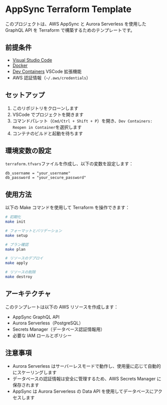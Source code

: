 # AppSync Terraform Template

このプロジェクトは、AWS AppSync と Aurora Serverless を使用した GraphQL API を Terraform で構築するためのテンプレートです。

## 前提条件

- [Visual Studio Code](https://code.visualstudio.com/)
- [Docker](https://www.docker.com/)
- [Dev Containers](https://marketplace.visualstudio.com/items?itemName=ms-vscode-remote.remote-containers) VSCode 拡張機能
- AWS 認証情報（`~/.aws/credentials`）

## セットアップ

1. このリポジトリをクローンします
2. VSCode でプロジェクトを開きます
3. コマンドパレット（`Cmd/Ctrl + Shift + P`）を開き、`Dev Containers: Reopen in Container`を選択します
4. コンテナのビルドと起動を待ちます

## 環境変数の設定

`terraform.tfvars`ファイルを作成し、以下の変数を設定します：

```hcl
db_username = "your_username"
db_password = "your_secure_password"
```

## 使用方法

以下の Make コマンドを使用して Terraform を操作できます：

```bash
# 初期化
make init

# フォーマットとバリデーション
make setup

# プラン確認
make plan

# リソースのデプロイ
make apply

# リソースの削除
make destroy
```

## アーキテクチャ

このテンプレートは以下の AWS リソースを作成します：

- AppSync GraphQL API
- Aurora Serverless（PostgreSQL）
- Secrets Manager（データベース認証情報用）
- 必要な IAM ロールとポリシー

## 注意事項

- Aurora Serverless はサーバーレスモードで動作し、使用量に応じて自動的にスケーリングします
- データベースの認証情報は安全に管理するため、AWS Secrets Manager に保存されます
- AppSync は Aurora Serverless の Data API を使用してデータベースにアクセスします
